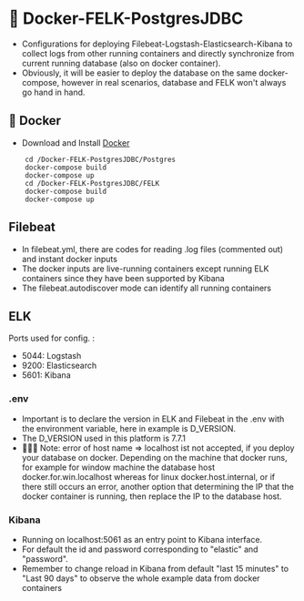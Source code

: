 # 🚀 Docker-FELK-PostgresJDBC

- Configurations for deploying Filebeat-Logstash-Elasticsearch-Kibana to collect logs from other running containers and directly synchronize from current running database (also on docker container).
- Obviously, it will be easier to deploy the database on the same docker-compose, however in real scenarios, database and FELK won't always go hand in hand.

## 🐳 Docker

- Download and Install [Docker](https://www.docker.com)

```
    cd /Docker-FELK-PostgresJDBC/Postgres
    docker-compose build
    docker-compose up
    cd /Docker-FELK-PostgresJDBC/FELK
    docker-compose build
    docker-compose up
```

## Filebeat

- In filebeat.yml, there are codes for reading .log files (commented out) and instant docker inputs
- The docker inputs are live-running containers except running ELK containers since they have been supported by Kibana
- The filebeat.autodiscover mode can identify all running containers

## ELK

Ports used for config. :

- 5044: Logstash
- 9200: Elasticsearch
- 5601: Kibana

### .env

- Important is to declare the version in ELK and Filebeat in the .env with the environment variable, here in example is D_VERSION.
- The D_VERSION used in this platform is 7.7.1
- 🧨🧨🧨 Note: error of host name => localhost ist not accepted, if you deploy your database on docker. Depending on the machine that docker runs, for example for window machine the database host docker.for.win.localhost whereas for linux docker.host.internal, or if there still occurs an error, another option that determining the IP that the docker container is running, then replace the IP to the database host.

### Kibana

- Running on localhost:5061 as an entry point to Kibana interface.
- For default the id and password corresponding to "elastic" and "password".
- Remember to change reload in Kibana from default "last 15 minutes" to "Last 90 days" to observe the whole example data from docker containers
